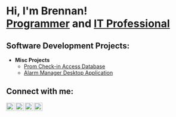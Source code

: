 <h1>Hi, I'm Brennan! <br/><a href="https://github.com/BrennanBrown36">Programmer</a> and <a href="https://www.linkedin.com/in/brennan-brown-04b35b266/">IT Professional</a></h1>

<h2> Software Development Projects:</h2>

- <b>Misc Projects</b>
  - [Prom Check-in Access Database](https://github.com/joshmadakor1/Algorithms-Practice)
  - [Alarm Manager Desktop Application](https://github.com/joshmadakor1/Algorithms-Practice)

<h2> Connect with me:</h2>

[<img align="left" alt="JoshMadakor | YouTube" width="22px" src="https://cdn.jsdelivr.net/npm/simple-icons@v3/icons/youtube.svg" />][youtube]
[<img align="left" alt="JoshMadakor | Twitter" width="22px" src="https://cdn.jsdelivr.net/npm/simple-icons@v3/icons/twitter.svg" />][twitter]
[<img align="left" alt="JoshMadakor | LinkedIn" width="22px" src="https://cdn.jsdelivr.net/npm/simple-icons@v3/icons/linkedin.svg" />][linkedin]
[<img align="left" alt="JoshMadakor | Instagram" width="22px" src="https://cdn.jsdelivr.net/npm/simple-icons@v3/icons/instagram.svg" />][instagram]

[twitter]: https://twitter.com/joshmadakor
[youtube]: https://www.youtube.com/c/joshmadakor
[instagram]: https://www.instagram.com/joshmadakor/
[linkedin]: https://linkedin.com/in/joshmadakor
